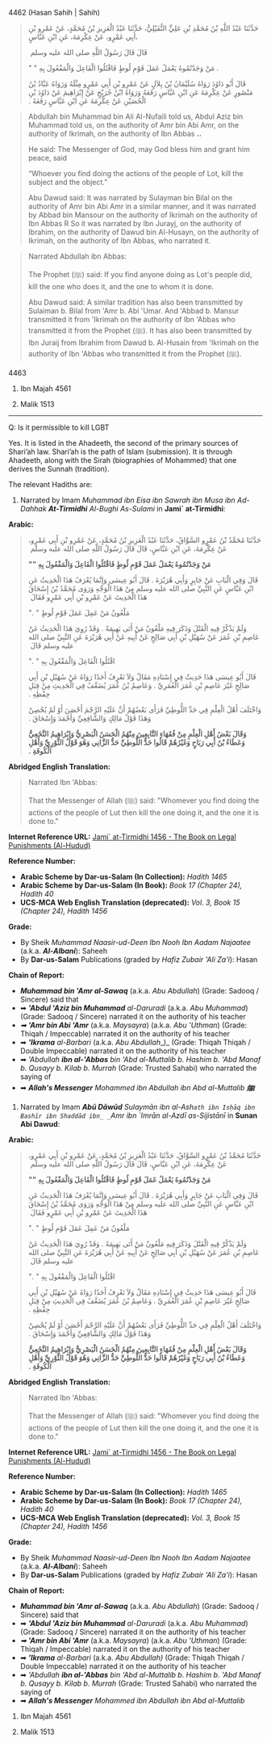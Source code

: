 
4462 (Hasan Sahih | Sahih)

> حَدَّثَنَا عَبْدُ اللَّهِ بْنُ مُحَمَّدِ بْنِ عَلِيٍّ النُّفَيْلِيُّ، حَدَّثَنَا عَبْدُ الْعَزِيزِ بْنُ مُحَمَّدٍ، عَنْ عَمْرِو بْنِ أَبِي عَمْرٍو، عَنْ عِكْرِمَةَ، عَنِ ابْنِ عَبَّاسٍ، 
> 
> قَالَ قَالَ رَسُولُ اللَّهِ صلى الله عليه وسلم ‏ 
> 
> "‏ مَنْ وَجَدْتُمُوهُ يَعْمَلُ عَمَلَ قَوْمِ لُوطٍ فَاقْتُلُوا الْفَاعِلَ وَالْمَفْعُولَ بِهِ ‏"‏ ‏.
> 
> قَالَ أَبُو دَاوُدَ رَوَاهُ سُلَيْمَانُ بْنُ بِلاَلٍ عَنْ عَمْرِو بْنِ أَبِي عَمْرٍو مِثْلَهُ وَرَوَاهُ عَبَّادُ بْنُ مَنْصُورٍ عَنْ عِكْرِمَةَ عَنِ ابْنِ عَبَّاسٍ رَفَعَهُ وَرَوَاهُ ابْنُ جُرَيْجٍ عَنْ إِبْرَاهِيمَ عَنْ دَاوُدَ بْنِ الْحُصَيْنِ عَنْ عِكْرِمَةَ عَنِ ابْنِ عَبَّاسٍ رَفَعَهُ ‏.‏

> Abdullah bin Muhammad bin Ali Al-Nufaili told us, Abdul Aziz bin Muhammad told us, on the authority of Amr bin Abi Amr, on the authority of Ikrimah, on the authority of Ibn Abbas ،، 
> 
> He said: The Messenger of God, may God bless him and grant him peace, said 
> 
> “Whoever you find doing the actions of the people of Lot, kill the subject and the object.”
> 
> Abu Dawud said: It was narrated by Sulayman bin Bilal on the authority of Amr bin Abi Amr in a similar manner, and it was narrated by Abbad bin Mansour on the authority of Ikrimah on the authority of Ibn Abbas R So it was narrated by Ibn Jurayj, on the authority of Ibrahim, on the authority of Dawud bin Al-Husayn, on the authority of Ikrimah, on the authority of Ibn Abbas, who narrated it.

> Narrated Abdullah ibn Abbas:
> 
> The Prophet (ﷺ) said: If you find anyone doing as Lot's people did, kill the one who does it, and the one to whom it is done.
> 
> Abu Dawud said: A similar tradition has also been transmitted by Sulaiman b. Bilal from 'Amr b. Abi 'Umar. And 'Abbad b. Mansur transmitted it from 'Ikrimah on the authority of Ibn 'Abbas who transmitted it from the Prophet (ﷺ). It has also been transmitted by Ibn Juraij from Ibrahim from Dawud b. Al-Husain from 'Ikrimah on the authority of Ibn 'Abbas who transmitted it from the Prophet (ﷺ).

4463

1. Ibn Majah 4561

1. Malik 1513




----
Q: Is it permissible to kill LGBT

Yes. It is listed in the Ahadeeth, the second of the primary sources of Shari’ah law. Shari’ah is the path of Islam (submission). It is through Ahadeeth, along with the Sirah (biographies of Mohammed) that one derives the Sunnah (tradition).

The relevant Hadiths are:

1. Narrated by Imam _Muhammad ibn Eisa ibn Sawrah ibn Musa ibn Ad-Dahhak_ **_At-Tirmidhi_** _Al-Bughi As-Sulami_ in **Jami` at-Tirmidhi**:

**Arabic:**

> حَدَّثَنَا مُحَمَّدُ بْنُ عَمْرٍو السَّوَّاقُ، حَدَّثَنَا عَبْدُ الْعَزِيزِ بْنُ مُحَمَّدٍ، عَنْ عَمْرِو بْنِ أَبِي عَمْرٍو، عَنْ عِكْرِمَةَ، عَنِ ابْنِ عَبَّاسٍ، قَالَ قَالَ رَسُولُ اللَّهِ صلى الله عليه وسلم ‏
> 
> **"‏ مَنْ وَجَدْتُمُوهُ يَعْمَلُ عَمَلَ قَوْمِ لُوطٍ فَاقْتُلُوا الْفَاعِلَ وَالْمَفْعُولَ بِهِ ‏"‏**
> 
> قَالَ وَفِي الْبَابِ عَنْ جَابِرٍ وَأَبِي هُرَيْرَةَ ‏.‏ قَالَ أَبُو عِيسَى وَإِنَّمَا يُعْرَفُ هَذَا الْحَدِيثُ عَنِ ابْنِ عَبَّاسٍ عَنِ النَّبِيِّ صلى الله عليه وسلم مِنْ هَذَا الْوَجْهِ وَرَوَى مُحَمَّدُ بْنُ إِسْحَاقَ هَذَا الْحَدِيثَ عَنْ عَمْرِو بْنِ أَبِي عَمْرٍو فَقَالَ ‏
> 
> "‏ مَلْعُونٌ مَنْ عَمِلَ عَمَلَ قَوْمِ لُوطٍ ‏"‏ ‏.‏
> 
> وَلَمْ يَذْكُرْ فِيهِ الْقَتْلَ وَذَكَرَ فِيهِ مَلْعُونٌ مَنْ أَتَى بَهِيمَةً ‏.‏ وَقَدْ رُوِيَ هَذَا الْحَدِيثُ عَنْ عَاصِمِ بْنِ عُمَرَ عَنْ سُهَيْلِ بْنِ أَبِي صَالِحٍ عَنْ أَبِيهِ عَنْ أَبِي هُرَيْرَةَ عَنِ النَّبِيِّ صلى الله عليه وسلم قَالَ ‏
> 
> "‏ اقْتُلُوا الْفَاعِلَ وَالْمَفْعُولَ بِهِ ‏"‏ ‏.‏
> 
> قَالَ أَبُو عِيسَى هَذَا حَدِيثٌ فِي إِسْنَادِهِ مَقَالٌ وَلاَ نَعْرِفُ أَحَدًا رَوَاهُ عَنْ سُهَيْلِ بْنِ أَبِي صَالِحٍ غَيْرَ عَاصِمِ بْنِ عُمَرَ الْعُمَرِيِّ ‏.‏ وَعَاصِمُ بْنُ عُمَرَ يُضَعَّفُ فِي الْحَدِيثِ مِنْ قِبَلِ حِفْظِهِ ‏.‏
> 
> وَاخْتَلَفَ أَهْلُ الْعِلْمِ فِي حَدِّ اللُّوطِيِّ فَرَأَى بَعْضُهُمْ أَنَّ عَلَيْهِ الرَّجْمَ أَحْصَنَ أَوْ لَمْ يُحْصِنْ وَهَذَا قَوْلُ مَالِكٍ وَالشَّافِعِيِّ وَأَحْمَدَ وَإِسْحَاقَ ‏.‏
> 
> **وَقَالَ بَعْضُ أَهْلِ الْعِلْمِ مِنْ فُقَهَاءِ التَّابِعِينَ مِنْهُمُ الْحَسَنُ الْبَصْرِيُّ وَإِبْرَاهِيمُ النَّخَعِيُّ وَعَطَاءُ بْنُ أَبِي رَبَاحٍ وَغَيْرُهُمْ قَالُوا حَدُّ اللُّوطِيِّ حَدُّ الزَّانِي وَهُوَ قَوْلُ الثَّوْرِيِّ وَأَهْلِ الْكُوفَةِ ‏.‏**

**Abridged English Translation:**

> Narrated Ibn 'Abbas:
> 
> That the Messenger of Allah (ﷺ) said: "Whomever you find doing the actions of the people of Lut then kill the one doing it, and the one it is done to."

**Internet Reference URL:** [Jami` at-Tirmidhi 1456 - The Book on Legal Punishments (Al-Hudud)](https://sunnah.com/tirmidhi:1456)

**Reference Number:**

- **Arabic Scheme by Dar-us-Salam (In Collection):** _Hadith 1465_
- **Arabic Scheme by Dar-us-Salam (In Book):** _Book 17 (Chapter 24), Hadith 40_
- **UCS-MCA Web English Translation (deprecated):** _Vol. 3, Book 15 (Chapter 24), Hadith 1456_

**Grade:**

- By Sheik _Muhammad Naasir-ud-Deen Ibn Nooh Ibn Aadam Najaatee_ (a.k.a. **_Al-Albani_**): Saheeh
- By **Dar-us-Salam** Publications (graded by _Hafiz Zubair 'Ali Za'i_): Hasan

**Chain of Report:**

- **_Muhammad bin 'Amr al-Sawaq_** (a.k.a. _Abu Abdullah_) (Grade: Sadooq / Sincere) said that
- ➡ **_'Abdul 'Aziz bin Muhammad_** _al-Daruradi_ (a.k.a. _Abu Muhammad_) (Grade: Sadooq / Sincere) narrated it on the authority of his teacher
- _➡_ **_'Amr bin Abi 'Amr_** (a.k.a. _Maysayra_) (a.k.a. _Abu 'Uthman_) (Grade: Thiqah / Impeccable) narrated it on the authority of his teacher
- ➡ **_'Ikrama_** _al-Barbari_ (a.k.a. _Abu Abdullah__)_ (Grade: Thiqah Thiqah / Double Impeccable) narrated it on the authority of his teacher
- ➡ _'Abdullah_ **_ibn al-'Abbas_** _bin 'Abd al-Muttalib b. Hashim b. 'Abd Manaf b. Qusayy b. Kilab b. Murrah_ (Grade: Trusted Sahabi) who narrated the saying of
- ➡ **_Allah's Messenger_** _Mohammed ibn Abdullah ibn Abd al-Muttalib_ **_ﷺ_**

1. Narrated by Imam **_Abū Dāwūd_** _Sulaymān ibn al-Ash`ath ibn Isḥāq ibn Bashīr ibn Shaddād ibn_ _`Amr ibn `Imrān al-Azdī as-Sijistānī_ in **Sunan Abi Dawud**:

**Arabic:**

> حَدَّثَنَا مُحَمَّدُ بْنُ عَمْرٍو السَّوَّاقُ، حَدَّثَنَا عَبْدُ الْعَزِيزِ بْنُ مُحَمَّدٍ، عَنْ عَمْرِو بْنِ أَبِي عَمْرٍو، عَنْ عِكْرِمَةَ، عَنِ ابْنِ عَبَّاسٍ، قَالَ قَالَ رَسُولُ اللَّهِ صلى الله عليه وسلم ‏
> 
> **"‏ مَنْ وَجَدْتُمُوهُ يَعْمَلُ عَمَلَ قَوْمِ لُوطٍ فَاقْتُلُوا الْفَاعِلَ وَالْمَفْعُولَ بِهِ ‏"‏**
> 
> قَالَ وَفِي الْبَابِ عَنْ جَابِرٍ وَأَبِي هُرَيْرَةَ ‏.‏ قَالَ أَبُو عِيسَى وَإِنَّمَا يُعْرَفُ هَذَا الْحَدِيثُ عَنِ ابْنِ عَبَّاسٍ عَنِ النَّبِيِّ صلى الله عليه وسلم مِنْ هَذَا الْوَجْهِ وَرَوَى مُحَمَّدُ بْنُ إِسْحَاقَ هَذَا الْحَدِيثَ عَنْ عَمْرِو بْنِ أَبِي عَمْرٍو فَقَالَ ‏
> 
> "‏ مَلْعُونٌ مَنْ عَمِلَ عَمَلَ قَوْمِ لُوطٍ ‏"‏ ‏.‏
> 
> وَلَمْ يَذْكُرْ فِيهِ الْقَتْلَ وَذَكَرَ فِيهِ مَلْعُونٌ مَنْ أَتَى بَهِيمَةً ‏.‏ وَقَدْ رُوِيَ هَذَا الْحَدِيثُ عَنْ عَاصِمِ بْنِ عُمَرَ عَنْ سُهَيْلِ بْنِ أَبِي صَالِحٍ عَنْ أَبِيهِ عَنْ أَبِي هُرَيْرَةَ عَنِ النَّبِيِّ صلى الله عليه وسلم قَالَ ‏
> 
> "‏ اقْتُلُوا الْفَاعِلَ وَالْمَفْعُولَ بِهِ ‏"‏ ‏.‏
> 
> قَالَ أَبُو عِيسَى هَذَا حَدِيثٌ فِي إِسْنَادِهِ مَقَالٌ وَلاَ نَعْرِفُ أَحَدًا رَوَاهُ عَنْ سُهَيْلِ بْنِ أَبِي صَالِحٍ غَيْرَ عَاصِمِ بْنِ عُمَرَ الْعُمَرِيِّ ‏.‏ وَعَاصِمُ بْنُ عُمَرَ يُضَعَّفُ فِي الْحَدِيثِ مِنْ قِبَلِ حِفْظِهِ ‏.‏
> 
> وَاخْتَلَفَ أَهْلُ الْعِلْمِ فِي حَدِّ اللُّوطِيِّ فَرَأَى بَعْضُهُمْ أَنَّ عَلَيْهِ الرَّجْمَ أَحْصَنَ أَوْ لَمْ يُحْصِنْ وَهَذَا قَوْلُ مَالِكٍ وَالشَّافِعِيِّ وَأَحْمَدَ وَإِسْحَاقَ ‏.‏
> 
> **وَقَالَ بَعْضُ أَهْلِ الْعِلْمِ مِنْ فُقَهَاءِ التَّابِعِينَ مِنْهُمُ الْحَسَنُ الْبَصْرِيُّ وَإِبْرَاهِيمُ النَّخَعِيُّ وَعَطَاءُ بْنُ أَبِي رَبَاحٍ وَغَيْرُهُمْ قَالُوا حَدُّ اللُّوطِيِّ حَدُّ الزَّانِي وَهُوَ قَوْلُ الثَّوْرِيِّ وَأَهْلِ الْكُوفَةِ ‏.‏**

**Abridged English Translation:**

> Narrated Ibn 'Abbas:
> 
> That the Messenger of Allah (ﷺ) said: "Whomever you find doing the actions of the people of Lut then kill the one doing it, and the one it is done to."

**Internet Reference URL:** [Jami` at-Tirmidhi 1456 - The Book on Legal Punishments (Al-Hudud)](https://sunnah.com/tirmidhi:1456)

**Reference Number:**

- **Arabic Scheme by Dar-us-Salam (In Collection):** _Hadith 1465_
- **Arabic Scheme by Dar-us-Salam (In Book):** _Book 17 (Chapter 24), Hadith 40_
- **UCS-MCA Web English Translation (deprecated):** _Vol. 3, Book 15 (Chapter 24), Hadith 1456_

**Grade:**

- By Sheik _Muhammad Naasir-ud-Deen Ibn Nooh Ibn Aadam Najaatee_ (a.k.a. **_Al-Albani_**): Saheeh
- By **Dar-us-Salam** Publications (graded by _Hafiz Zubair 'Ali Za'i_): Hasan

**Chain of Report:**

- **_Muhammad bin 'Amr al-Sawaq_** (a.k.a. _Abu Abdullah_) (Grade: Sadooq / Sincere) said that
- ➡ **_'Abdul 'Aziz bin Muhammad_** _al-Daruradi_ (a.k.a. _Abu Muhammad_) (Grade: Sadooq / Sincere) narrated it on the authority of his teacher
- _➡_ **_'Amr bin Abi 'Amr_** (a.k.a. _Maysayra_) (a.k.a. _Abu 'Uthman_) (Grade: Thiqah / Impeccable) narrated it on the authority of his teacher
- ➡ **_'Ikrama_** _al-Barbari_ (a.k.a. _Abu Abdullah)_ (Grade: Thiqah Thiqah / Double Impeccable) narrated it on the authority of his teacher
- ➡ _'Abdullah_ **_ibn al-'Abbas_** _bin 'Abd al-Muttalib b. Hashim b. 'Abd Manaf b. Qusayy b. Kilab b. Murrah_ (Grade: Trusted Sahabi) who narrated the saying of
- ➡ **_Allah's Messenger_** _Mohammed ibn Abdullah ibn Abd al-Muttalib_

1. Ibn Majah 4561

1. Malik 1513